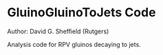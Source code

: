 # GluinoGluinoToJets Code

Author: David G. Sheffield (Rutgers)

Analysis code for RPV gluinos decaying to jets.
